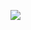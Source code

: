 [![](https://image.shutterstock.com/image-vector/user-guide-instruction-icons-set-260nw-1395930206.jpg)](https://neriquest.github.io/Userguide-chesstimer.io/)
